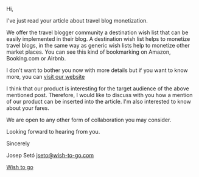 Hi,

I've just read your article about travel blog monetization.

We offer the travel blogger community a destination wish list that can be easily implemented in their blog. A destination wish list helps to monetize travel blogs, in the same way as generic wish lists help to monetize other market places. You can see this kind of bookmarking on Amazon, Booking.com or Airbnb.

I don't want to bother you now with more details but if you want to know more, you can [visit our website](https://wish-to-go.com)

I think that our product is interesting for the target audience of the above mentioned post. Therefore, I would like to discuss with you how a mention of our product can be inserted into the article. I'm also interested to know about your fares.

We are open to any other form of collaboration you may consider.

Looking forward to hearing from you.

Sincerely

Josep Setó
[jseto@wish-to-go.com](mailto:jseto@wish-to-go.com)

[Wish to go](https://wish-to-go.com)

